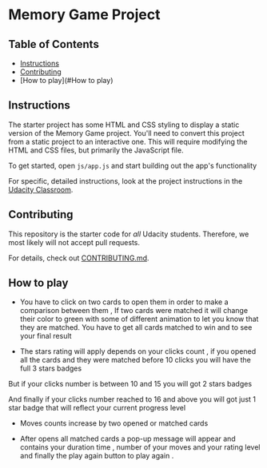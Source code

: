 # Memory Game Project

## Table of Contents

* [Instructions](#instructions)
* [Contributing](#contributing)
* [How to play](#How to play)

## Instructions

The starter project has some HTML and CSS styling to display a static version of the Memory Game project. You'll need to convert this project from a static project to an interactive one. This will require modifying the HTML and CSS files, but primarily the JavaScript file.

To get started, open `js/app.js` and start building out the app's functionality

For specific, detailed instructions, look at the project instructions in the [Udacity Classroom](https://classroom.udacity.com/me).

## Contributing

This repository is the starter code for _all_ Udacity students. Therefore, we most likely will not accept pull requests.

For details, check out [CONTRIBUTING.md](CONTRIBUTING.md).

## How to play

- You have to click on two cards to open them in order to make a comparison between them , If two cards were matched it will change their color to green with some of different animation to let you know that they are matched.
You have to get all cards matched to win and to see your final result

- The stars rating will apply depends on your clicks count , if you opened all the cards and they were matched before 10 clicks you will have the full 3 stars badges

But if your clicks number is between 10 and 15 you will got 2 stars badges

And finally if your clicks number reached to 16 and above you will got just 1 star badge that will reflect your current progress level

- Moves counts increase by two opened or matched cards

- After opens all matched cards a pop-up message will appear and contains your duration time , number of your moves and your rating level and finally the play again button to play again .          
